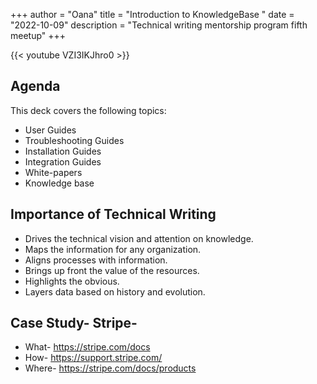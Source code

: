 +++
author = "Oana"
title = "Introduction to KnowledgeBase "
date = "2022-10-09"
description = "Technical writing mentorship program fifth meetup"
+++

{{< youtube VZI3IKJhro0 >}}
## Agenda

This deck covers the following topics:

- User Guides
- Troubleshooting Guides
- Installation Guides
- Integration Guides
- White-papers
- Knowledge base

## Importance of Technical Writing

- Drives the technical vision and attention on knowledge. 
- Maps the information for any organization. 
- Aligns processes with information.
- Brings up front the value of the resources.
- Highlights the obvious.
- Layers data based on history and evolution.

## Case Study- Stripe-

- What- https://stripe.com/docs 
- How- https://support.stripe.com/ 
- Where- https://stripe.com/docs/products 


